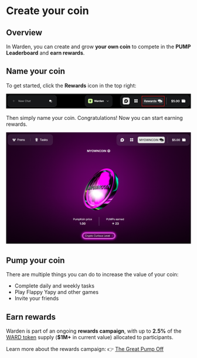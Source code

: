 ﻿---
sidebar_position: 7
---

# Create your coin

## Overview

In Warden, you can create and grow **your own coin** to compete in the **PUMP Leaderboard** and **earn rewards**.

## Name your coin

To get started, click the **Rewards** icon in the top right:

![Create and grow your coin in Warden](../../static/img/warden-app/create-your-coin-1.png)

Then simply name your coin. Congratulations! Now you can start earning rewards.

![Grow your coin in Warden](../../static/img/warden-app/create-your-coin-2.png)

## Pump your coin

There are multiple things you can do to increase the value of your coin:

- Complete daily and weekly tasks
- Play Flappy Yapy and other games
- Invite your friends

## Earn rewards

Warden is part of an ongoing **rewards campaign**, with up to **2.5%** of the [WARD token](https://docs.wardenprotocol.org/tokens/ward-token/ward) supply (**$1M+** in current value) allocated to participants.

Learn more about the rewards campaign: 👉 [The Great Pump Off](https://wardenprotocol.org/blog/great-pump-off)
